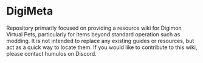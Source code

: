 # DigiMeta
Repository primarily focused on providing a resource wiki for Digimon Virtual Pets, particularly for items beyond standard operation such as modding. It is not intended to replace any existing guides or resources, but act as a quick way to locate them. If you would like to contribute to this wiki, please contact humulos on Discord.
